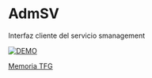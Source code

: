 # AdmSV
Interfaz cliente del servicio smanagement

[![DEMO](https://i.ytimg.com/vi/tlyQ_TW0RPs/hqdefault.jpg)](https://www.youtube.com/watch?v=tlyQ_TW0RPs "DEMO")

[Memoria TFG](http://tauja.ujaen.es/jspui/handle/10953.1/6367)
